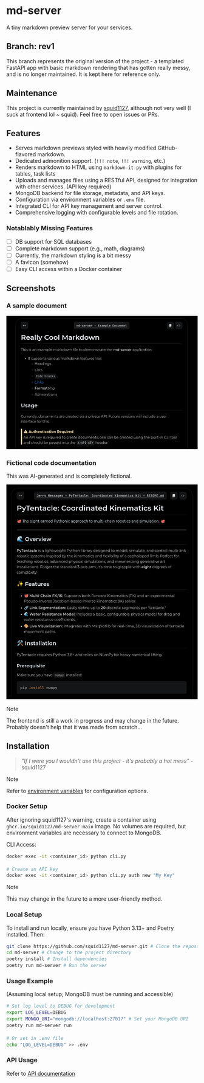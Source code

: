 # md-server

A tiny markdown preview server for your services.

## Branch: rev1

This branch represents the original version of the project - a templated FastAPI app with basic markdown rendering that has gotten really messy, and is no longer maintained. It is kept here for reference only.

## Maintenance

This project is currently maintained by [squid1127](https://github.com/squid1127), although not very well (I suck at frontend lol ~ squid). Feel free to open issues or PRs.

## Features

- Serves markdown previews styled with heavily modified GitHub-flavored markdown.
- Dedicated admonition support. (`!!! note`, `!!! warning`, etc.)
- Renders markdown to HTML using `markdown-it-py` with plugins for tables, task lists
- Uploads and manages files using a RESTful API, designed for integration with other services. (API key required)
- MongoDB backend for file storage, metadata, and API keys.
- Configuration via environment variables or `.env` file.
- Integrated CLI for API key management and server control.
- Comprehensive logging with configurable levels and file rotation.

### Notablably Missing Features

- [ ] DB support for SQL databases
- [ ] Complete markdown support (e.g., math, diagrams)
- [ ] Currently, the markdown styling is a bit messy
- [ ] A favicon (somehow)
- [ ] Easy CLI access within a Docker container

## Screenshots

### A sample document

![Screenshot of md-server rendering a markdown file](docs/example-doc-v2.png)

### Fictional code documentation

This was AI-generated and is completely fictional.

![Screenshot of md-server rendering a fictional README file](docs/example-readme-v1.png)

> [!NOTE]
> The frontend is still a work in progress and may change in the future. Probably doesn't help that it was made from scratch...

## Installation

> _"If I were you I wouldn't use this project - it's probably a hot mess"_ - squid1127

> [!NOTE]
> Refer to [environment variables](docs/env.md) for configuration options.

### Docker Setup

After ignoring squid1127's warning, create a container using `ghcr.io/squid1127/md-server:main` image. No volumes are required, but environment variables are necessary to connect to MongoDB.

CLI Access:

```bash
docker exec -it <container_id> python cli.py

# Create an API key
docker exec -it <container_id> python cli.py auth new "My Key"
```

> [!NOTE]
> This may change in the future to a more user-friendly method.

### Local Setup

To install and run locally, ensure you have Python 3.13+ and Poetry installed. Then:

```bash
git clone https://github.com/squid1127/md-server.git # Clone the repository
cd md-server # Change to the project directory
poetry install # Install dependencies
poetry run md-server # Run the server
```

### Usage Example

(Assuming local setup; MongoDB must be running and accessible)

```bash
# Set log level to DEBUG for development
export LOG_LEVEL=DEBUG
export MONGO_URI="mongodb://localhost:27017" # Set your MongoDB URI
poetry run md-server run

# Or set in .env file
echo "LOG_LEVEL=DEBUG" >> .env
```

### API Usage

Refer to [API documentation](docs/api.md)
